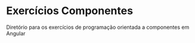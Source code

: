 # Exercícios Componentes
Diretório para os exercícios de programação orientada a componentes em Angular
